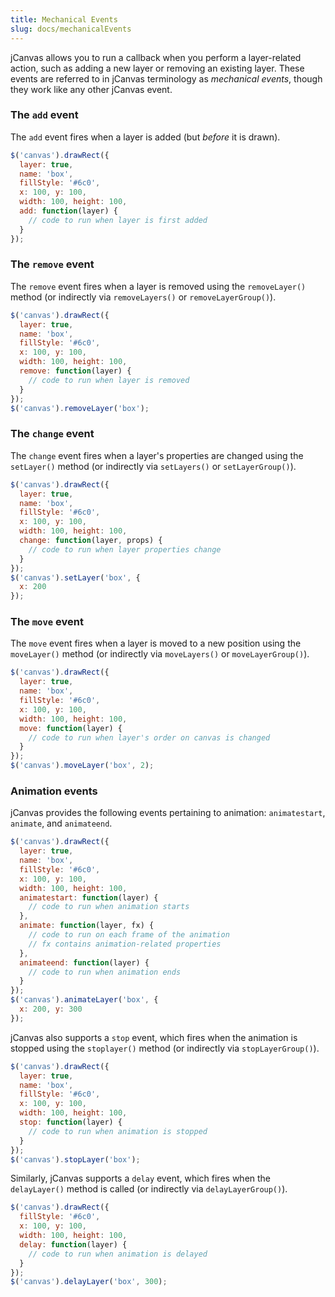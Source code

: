 ```yaml
---
title: Mechanical Events
slug: docs/mechanicalEvents
---
```


jCanvas allows you to run a callback when you perform a layer-related action, such as adding a new layer or removing an existing layer. These events are referred to in jCanvas terminology as *mechanical events*, though they work like any other jCanvas event.

### The `add` event

The `add` event fires when a layer is added (but *before* it is drawn).

```js
$('canvas').drawRect({
  layer: true,
  name: 'box',
  fillStyle: '#6c0',
  x: 100, y: 100,
  width: 100, height: 100,
  add: function(layer) {
    // code to run when layer is first added
  }
});
```

### The `remove` event

The `remove` event fires when a layer is removed using the `removeLayer()` method (or indirectly via `removeLayers()` or `removeLayerGroup()`).

```js
$('canvas').drawRect({
  layer: true,
  name: 'box',
  fillStyle: '#6c0',
  x: 100, y: 100,
  width: 100, height: 100,
  remove: function(layer) {
    // code to run when layer is removed
  }
});
$('canvas').removeLayer('box');
```

### The `change` event

The `change` event fires when a layer's properties are changed using the `setLayer()` method (or indirectly via `setLayers()` or `setLayerGroup()`).

```js
$('canvas').drawRect({
  layer: true,
  name: 'box',
  fillStyle: '#6c0',
  x: 100, y: 100,
  width: 100, height: 100,
  change: function(layer, props) {
    // code to run when layer properties change
  }
});
$('canvas').setLayer('box', {
  x: 200
});
```

### The `move` event

The `move` event fires when a layer is moved to a new position using the `moveLayer()` method (or indirectly via `moveLayers()` or `moveLayerGroup()`).

```js
$('canvas').drawRect({
  layer: true,
  name: 'box',
  fillStyle: '#6c0',
  x: 100, y: 100,
  width: 100, height: 100,
  move: function(layer) {
    // code to run when layer's order on canvas is changed
  }
});
$('canvas').moveLayer('box', 2);
```

### Animation events

jCanvas provides the following events pertaining to animation: `animatestart`, `animate`, and `animateend`.

```js
$('canvas').drawRect({
  layer: true,
  name: 'box',
  fillStyle: '#6c0',
  x: 100, y: 100,
  width: 100, height: 100,
  animatestart: function(layer) {
    // code to run when animation starts
  },
  animate: function(layer, fx) {
    // code to run on each frame of the animation
    // fx contains animation-related properties
  },
  animateend: function(layer) {
    // code to run when animation ends
  }
});
$('canvas').animateLayer('box', {
  x: 200, y: 300
});
```

jCanvas also supports a `stop` event, which fires when the animation is stopped using the `stoplayer()` method (or indirectly via `stopLayerGroup()`).

```js
$('canvas').drawRect({
  layer: true,
  name: 'box',
  fillStyle: '#6c0',
  x: 100, y: 100,
  width: 100, height: 100,
  stop: function(layer) {
    // code to run when animation is stopped
  }
});
$('canvas').stopLayer('box');
```

Similarly, jCanvas supports a `delay` event, which fires when the `delayLayer()` method is called (or indirectly via `delayLayerGroup()`).

```js
$('canvas').drawRect({
  fillStyle: '#6c0',
  x: 100, y: 100,
  width: 100, height: 100,
  delay: function(layer) {
    // code to run when animation is delayed
  }
});
$('canvas').delayLayer('box', 300);
```

